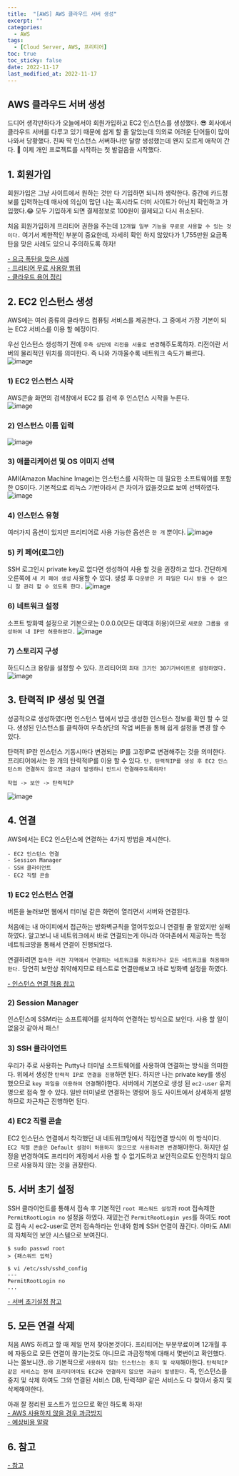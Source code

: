 ```yaml
---
title:  "[AWS] AWS 클라우드 서버 생성" 
excerpt: ""
categories:
  - AWS
tags:
  - [Cloud Server, AWS, 프리티어]
toc: true
toc_sticky: false
date: 2022-11-17
last_modified_at: 2022-11-17
---
```


## AWS 클라우드 서버 생성
드디어 생각만하다가 오늘에서야 회원가입하고 EC2 인스턴스를 생성했다. 😎 회사에서 클라우드 서버를 다루고 있기 때문에 쉽게 할 줄 알았는데 의외로 어려운 단어들이 많이 나와서 당황했다. 진짜 딱 인스턴스 서버하나만 달랑 생성했는데 왠지 모르게 애착이 간다. 🤣 이제 개인 프로젝트를 시작하는 첫 발걸음을 시작했다.  

## 1. 회원가입  
회원가입은 그냥 사이트에서 원하는 것만 다 기입하면 되니까 생략한다. 중간에 카드정보를 입력하는데 매사에 의심이 많던 나는 혹시라도 더미 사이트가 아닌지 확인하고 가입했다.😂 모두 기입하게 되면 결제정보로 100원이 결제되고 다시 취소된다.

처음 회원가입하게 프리티어 권한을 주는데 `12개월 일부 기능을 무료로 사용할 수 있는 것이다.` 여기서 제한적인 부분이 중요한데, 자세히 확인 하지 않았다가 1,755만원 요금폭탄을 맞은 사례도 있으니 주의하도록 하자!

[- 요금 폭탄을 맞은 사례](https://velog.io/@ysung327/AWS-1700%EB%A7%8C%EC%9B%90-%EC%9A%94%EA%B8%88%ED%8F%AD%ED%83%84-%EB%A7%9E%EC%95%98%EB%8B%A4)  
[- 프리티어 무료 사용량 범위](https://inpa.tistory.com/entry/AWS-%F0%9F%92%B0-%ED%94%84%EB%A6%AC%ED%8B%B0%EC%96%B4-%EC%9A%94%EA%B8%88-%ED%8F%AD%ED%83%84-%EB%B0%A9%EC%A7%80-%F0%9F%92%B8-%EB%AC%B4%EB%A3%8C-%EC%82%AC%EC%9A%A9%EB%9F%89-%EC%A0%95%EB%A6%AC)  
[- 클라우드 용어 정리](https://inpa.tistory.com/entry/AWS-%F0%9F%93%9A-%EC%95%84%EB%A7%88%EC%A1%B4-%EC%9B%B9-%EC%84%9C%EB%B9%84%EC%8A%A4-%EC%9A%A9%EC%96%B4-%EC%A2%85%EB%A5%98-%EC%A0%95%EB%A6%AC-EC2-EBS-RDB-S3-EBS-SES)

## 2. EC2 인스턴스 생성
AWS에는 여러 종류의 클라우드 컴퓨팅 서비스를 제공한다. 그 중에서 가장 기본이 되는 EC2 서비스를 이용 할 예정이다.  

우선 인스턴스 생성하기 전에 `우측 상단에 리전을 서울로 변경`해주도록하자. 리전이란 서버의 물리적인 위치를 의미한다. 즉 나와 가까울수록 네트워크 속도가 빠르다.  
![image](/assets/images/2022-11-17-aws-start/00.png)

### 1) EC2 인스턴스 시작
AWS콘솔 화면의 검색창에서 EC2 를 검색 후 인스턴스 시작을 누른다.  
![image](/assets/images/2022-11-17-aws-start/01.png)

### 2) 인스턴스 이름 입력
![image](/assets/images/2022-11-17-aws-start/02.png)

### 3) 애플리케이션 및 OS 이미지 선택
AMI(Amazon Machine Image)는 인스턴스를 시작하는 데 필요한 소프트웨어를 포함한 OS이다. 기본적으로 리눅스 기반이라서 큰 차이가 없을것으로 보여 선택하였다.
![image](/assets/images/2022-11-17-aws-start/03.png)

### 4) 인스턴스 유형
여러가지 옵션이 있지만 프리티어로 사용 가능한 옵션은 `한 개` 뿐이다.
![image](/assets/images/2022-11-17-aws-start/04.png)

### 5) 키 페어(로그인)
SSH 로그인시 private key로 없다면 생성하여 사용 할 것을 권장하고 있다. 간단하게 오른쪽에 `새 키 페어 생성` 사용할 수 있다. 생성 후 `다운받은 키 파일은 다시 받을 수 없으니 잘 관리 할 수 있도록 한다.`
![image](/assets/images/2022-11-17-aws-start/05.png)

### 6) 네트워크 설정
소프트 방화벽 설정으로 기본으로는 0.0.0.0(모든 대역대 허용)이므로 `새로운 그룹을 생성하여 내 IP만 허용하였다.`
![image](/assets/images/2022-11-17-aws-start/06.png)

### 7) 스토리지 구성
하드디스크 용량을 설정할 수 있다. 프리티어의 `최대 크기인 30기가바이트로 설정하였다.`
![image](/assets/images/2022-11-17-aws-start/07.jpg)

## 3. 탄력적 IP 생성 및 연결
성공적으로 생성하였다면 인스턴스 탭에서 방금 생성한 인스턴스 정보를 확인 할 수 있다. 생성된 인스턴스를 클릭하여 우측상단의 작업 버튼을 통해 쉽게 설정을 변경 할 수 있다.  

탄력적 IP란 인스턴스 기동시마다 변경되는 IP를 고정IP로 변경해주는 것을 의미한다. 프리티어에서는 한 개의 탄력적IP를 이용 할 수 있다. `단, 탄력적IP를 생성 후 EC2 인스턴스와 연결하지 않으면 과금이 발생하니 반드시 연결해주도록하자!`

```
작업 -> 보안 -> 탄력적IP
```
![image](/assets/images/2022-11-17-aws-start/08.png)

## 4. 연결
AWS에서는 EC2 인스턴스에 연결하는 4가지 방법을 제시한다. 

```
- EC2 인스턴스 연결
- Session Manager
- SSH 클라이언트
- EC2 직렬 콘솔
```

### 1) EC2 인스턴스 연결
버튼을 눌러보면 웹에서 터미널 같은 화면이 열리면서 서버와 연결된다. 

처음에는 내 아이피에서 접근하는 방화벽규칙을 열어두었으니 연결될 줄 알았지만 실패하였다. 알고보니 내 네트워크에서 바로 연결되는게 아니라 아마존에서 제공하는 특정 네트워크망을 통해서 연결이 진행되었다.

연결하려면 `접속한 리전 지역에서 연결하는 네트워크를 허용하거나 모든 네트워크를 허용해야한다.` 당연히 보안상 취약해지므로 테스트로 연결만해보고 바로 방화벽 설정을 하였다.  

[- 인스턴스 연결 허용 참고](https://kdevkr.github.io/allow-ec2-instance-connect/)

### 2) Session Manager
인스턴스에 SSM라는 소프트웨어를 설치하여 연결하는 방식으로 보인다. 사용 할 일이 없을것 같아서 패스!

### 3) SSH 클라이언트
우리가 주로 사용하는 Putty나 터미널 소프트웨어를 사용하여 연결하는 방식을 의미한다. 위에서 생성한 `탄력적 IP로 연결을 진행`하면 된다. 하지만 나는 private key를 생성했으므로 `key 파일을 이용하여 연결`해야한다. 서버에서 기본으로 생성 된 `ec2-user` 유저명으로 접속 할 수 있다. 일반 터미널로 연결하는 명령어 등도 사이트에서 상세하게 설명하므로 차근차근 진행하면 된다.

### 4) EC2 직렬 콘솔
EC2 인스턴스 연결에서 착각했던 내 네트워크망에서 직접연결 방식이 이 방식이다. `EC2 직렬 콘솔은 Default 설정이 허용하지 않으므로 사용하려면 변경`해야한다. 하지만 설정을 변경하여도 프리티어 계정에서 사용 할 수 없기도하고 보안적으로도 안전하지 않으므로 사용하지 않는 것을 권장한다.

## 5. 서버 초기 설정
SSH 클라이언트를 통해서 접속 후 기본적인 `root 패스워드 설정`과 root 접속제한 `PermitRootLogin no` 설정을 하였다. 재밌는건 `PermitRootLogin yes`를 하여도 root로 접속 시 ec2-user로 먼저 접속하라는 안내와 함께 SSH 연결이 끊긴다. 아마도 AMI의 자체적인 보안 시스템으로 보여진다.

``` 
$ sudo passwd root
> {패스워드 입력}

$ vi /etc/ssh/sshd_config
---
PermitRootLogin no
...
```
[- 서버 초기설정 참고](https://growingsaja.tistory.com/690)


## 5. 모든 연결 삭제
처음 AWS 하려고 할 때 제일 먼저 찾아본것이다. 프리티어는 부분무료이며 12개월 후에 자동으로 모든 연결이 끊기는것도 아니므로 과금정책에 대해서 몇번이고 확인했다. 나는 쫄보니깐..😢 기본적으로 `사용하지 않는 인스턴스는 중지 및 삭제`해야한다. `탄력적IP 같은 서비스는 현재 프리티어여도 EC2와 연결하지 않으면 과금이 발생한다.` 즉, 인스턴스를 중지 및 삭제 하여도 그와 연결된 서비스 DB, 탄력적IP 같은 서비스도 다 찾아서 중지 및 삭제해야한다.

아래 잘 정리된 포스트가 있으므로 확인 하도록 하자!  
[- AWS 사용하지 않을 경우 과금방지](https://brunch.co.kr/@topasvga/342)  
[- 예상비용 알람](https://brunch.co.kr/@topasvga/96)  

## 6. 참고
[- 참고](https://velog.io/@kyj311/AWS-EC2-%EC%95%8C%EC%95%84%EB%B3%B4%EA%B8%B0)  